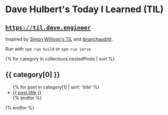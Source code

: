 # Dave Hulbert's Today I Learned (TIL)

## [`https://til.dave.engineer`](https://til.dave.engineer)

Inspired by [Simon Willison's TIL](https://til.simonwillison.net/) and [jbranchaud/til](https://github.com/jbranchaud/til).

Run with `npm run build` or `npm run serve`

<!-- TODO: add this into README.md automatically -->

{% for category in collections.nestedPosts | sort %}
  <h2>{{ category[0] }}</h2>
  <ul>
    {% for post in category[1] | sort: 'title' %}<li><a href="{{ post.url }}">{{ post.title }}</a></li>
    {% endfor %}
  </ul>
{% endfor %}


